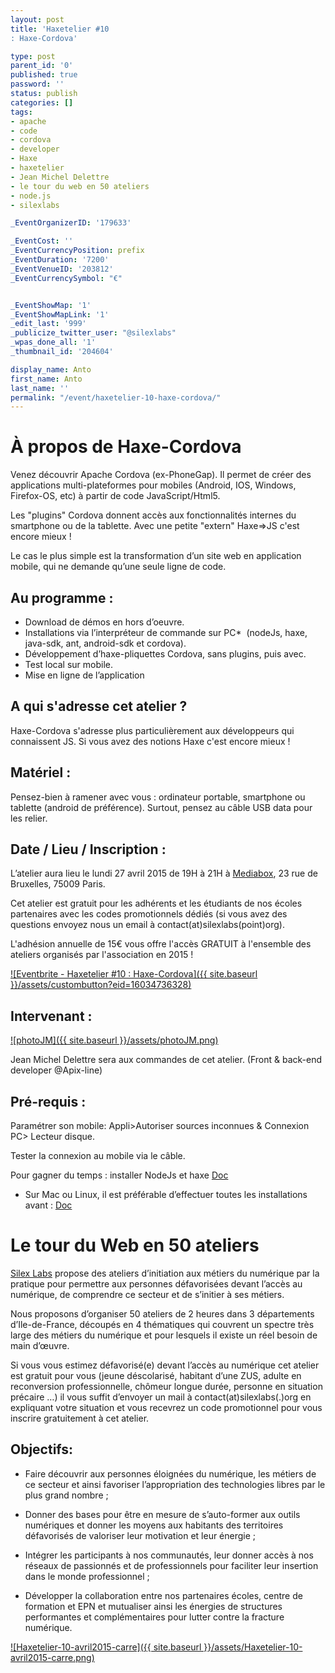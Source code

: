 ```yaml
---
layout: post
title: 'Haxetelier #10
: Haxe-Cordova'

type: post
parent_id: '0'
published: true
password: ''
status: publish
categories: []
tags:
- apache
- code
- cordova
- developer
- Haxe
- haxetelier
- Jean Michel Delettre
- le tour du web en 50 ateliers
- node.js
- silexlabs

_EventOrganizerID: '179633'

_EventCost: ''
_EventCurrencyPosition: prefix
_EventDuration: '7200'
_EventVenueID: '203812'
_EventCurrencySymbol: "€"


_EventShowMap: '1'
_EventShowMapLink: '1'
_edit_last: '999'
_publicize_twitter_user: "@silexlabs"
_wpas_done_all: '1'
_thumbnail_id: '204604'

display_name: Anto
first_name: Anto
last_name: ''
permalink: "/event/haxetelier-10-haxe-cordova/"
---
```


À propos de Haxe-Cordova
========================

Venez découvrir Apache Cordova (ex-PhoneGap). Il permet de créer des applications multi-plateformes pour mobiles (Android, IOS, Windows, Firefox-OS, etc) à partir de code JavaScript/Html5.

Les "plugins" Cordova donnent accès aux fonctionnalités internes du smartphone ou de la tablette. Avec une petite "extern" Haxe=>JS c'est encore mieux !

Le cas le plus simple est la transformation d’un site web en application mobile, qui ne demande qu’une seule ligne de code.

**Au programme :**
------------------

*   Download de démos en hors d’oeuvre.
*   Installations via l’interpréteur de commande sur PC*  (nodeJs, haxe, java-sdk, ant, android-sdk et cordova).
*   Développement d’haxe-pliquettes Cordova, sans plugins, puis avec.
*   Test local sur mobile.
*   Mise en ligne de l’application

**A qui s'adresse cet atelier ?**
---------------------------------

Haxe-Cordova s'adresse plus particulièrement aux développeurs qui connaissent JS. Si vous avez des notions Haxe c'est encore mieux !

**Matériel :**
--------------

Pensez-bien à ramener avec vous
: ordinateur portable, smartphone ou tablette (android de préférence). Surtout, pensez au câble USB data pour les relier.

**Date / Lieu / Inscription :**
-------------------------------

L’atelier aura lieu le lundi 27 avril 2015 de 19H à 21H à [Mediabox](http://www.mediabox.fr/ "Mediabox"), 23 rue de Bruxelles, 75009 Paris.

Cet atelier est gratuit pour les adhérents et les étudiants de nos écoles partenaires avec les codes promotionnels dédiés (si vous avez des questions envoyez nous un email à contact(at)silexlabs(point)org).

L'adhésion annuelle de 15€ vous offre l'accès GRATUIT à l'ensemble des ateliers organisés par l'association en 2015 !

[![Eventbrite - Haxetelier #10
: Haxe-Cordova]({{ site.baseurl }}/assets/custombutton?eid=16034736328)](http://www.eventbrite.fr/e/billets-haxetelier-10-haxe-cordova-16034736328?ref=ebtnebregn)

**Intervenant :**
-----------------

[![photoJM]({{ site.baseurl }}/assets/photoJM.png)](https://www.silexlabs.org/wp-content/uploads/2014/10/photoJM.png)

Jean Michel Delettre sera aux commandes de cet atelier. (Front & back-end developer @Apix-line)

**Pré-requis :**
----------------

Paramétrer son
mobile: Appli>Autoriser sources inconnues & Connexion PC> Lecteur disque.

Tester la connexion au mobile via le câble.

Pour gagner du temps
: installer NodeJs et haxe [Doc](https://docs.google.com/document/d/1MnxaZc4_HAPy4z21w4506eVFxh6fd3hUJYHl-9uWJzM/edit "Doc")

* Sur Mac ou Linux, il est préférable d’effectuer toutes les installations avant
: [Doc](https://docs.google.com/document/d/1MnxaZc4_HAPy4z21w4506eVFxh6fd3hUJYHl-9uWJzM/edit "Doc")

Le tour du Web en 50 ateliers
=============================

[Silex Labs](https://www.silexlabs.org/ "Silex Labs ") propose des ateliers d’initiation aux métiers du numérique par la pratique pour permettre aux personnes défavorisées devant l’accès au numérique, de comprendre ce secteur et de s’initier à ses métiers.

Nous proposons d’organiser 50 ateliers de 2 heures dans 3 départements d’Ile-de-France, découpés en 4 thématiques qui couvrent un spectre très large des métiers du numérique et pour lesquels il existe un réel besoin de main d’œuvre.

Si vous vous estimez défavorisé(e) devant l’accès au numérique cet atelier est gratuit pour vous (jeune déscolarisé, habitant d’une ZUS, adulte en reconversion professionnelle, chômeur longue durée, personne en situation précaire …) il vous suffit d’envoyer un mail à contact(at)silexlabs(.)org en expliquant votre situation et vous recevrez un code promotionnel pour vous inscrire gratuitement à cet atelier.

**Objectifs:**
--------------

*   Faire découvrir aux personnes éloignées du numérique, les métiers de ce secteur et ainsi favoriser l’appropriation des technologies libres par le plus grand nombre ;

*   Donner des bases pour être en mesure de s’auto-former aux outils numériques et donner les moyens aux habitants des territoires défavorisés de valoriser leur motivation et leur énergie ;

*   Intégrer les participants à nos communautés, leur donner accès à nos réseaux de passionnés et de professionnels pour faciliter leur insertion dans le monde professionnel ;

*   Développer la collaboration entre nos partenaires écoles, centre de formation et EPN et mutualiser ainsi les énergies de structures performantes et complémentaires pour lutter contre la fracture numérique.

[![Haxetelier-10-avril2015-carre]({{ site.baseurl }}/assets/Haxetelier-10-avril2015-carre.png)](https://www.silexlabs.org/wp-content/uploads/2015/03/Haxetelier-10-avril2015-carre.png)